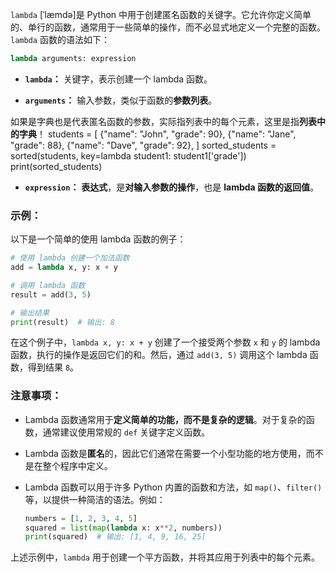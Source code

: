 `lambda` [ˈlæmdə]是 Python 中用于创建匿名函数的关键字。它允许你定义简单的、单行的函数，通常用于一些简单的操作，而不必显式地定义一个完整的函数。`lambda` 函数的语法如下：

```python
lambda arguments: expression
```

- **`lambda`：** 关键字，表示创建一个 lambda 函数。

- **`arguments`：** 输入参数，类似于函数的**参数列表**。

如果是字典也是代表匿名函数的参数，实际指列表中的每个元素，这里是指**列表中的字典**！
students = [
    {"name": "John", "grade": 90},
    {"name": "Jane", "grade": 88},
    {"name": "Dave", "grade": 92},
]
sorted_students = sorted(students, key=lambda student1: student1['grade'])
print(sorted_students)


- **`expression`：** **表达式**，是**对输入参数的操作**，也是 **lambda 函数的返回值**。

### 示例：

以下是一个简单的使用 lambda 函数的例子：

```python
# 使用 lambda 创建一个加法函数
add = lambda x, y: x + y

# 调用 lambda 函数
result = add(3, 5)

# 输出结果
print(result)  # 输出: 8
```

在这个例子中，`lambda x, y: x + y` 创建了一个接受两个参数 `x` 和 `y` 的 lambda 函数，执行的操作是返回它们的和。然后，通过 `add(3, 5)` 调用这个 lambda 函数，得到结果 `8`。

### 注意事项：

- Lambda 函数通常用于**定义简单的功能，而不是复杂的逻辑**。对于复杂的函数，通常建议使用常规的 `def` 关键字定义函数。

- Lambda 函数是**匿名**的，因此它们通常在需要一个小型功能的地方使用，而不是在整个程序中定义。

- Lambda 函数可以用于许多 Python 内置的函数和方法，如 `map()`、`filter()` 等，以提供一种简洁的语法。例如：

  ```python
  numbers = [1, 2, 3, 4, 5]
  squared = list(map(lambda x: x**2, numbers))
  print(squared)  # 输出: [1, 4, 9, 16, 25]
  ```

上述示例中，`lambda` 用于创建一个平方函数，并将其应用于列表中的每个元素。
